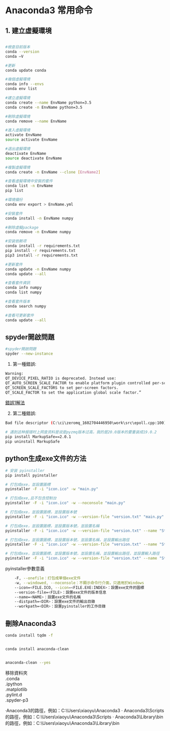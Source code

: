 # Anaconda3 常用命令

## 1. 建立虛擬環境

```bash

#檢查目前版本
conda --version
conda –V

#更新
conda update conda

#幾個虛擬環境
conda info --envs
conda env list

#建立虛擬環境
conda create --name EnvName python=3.5
conda create -n EnvName python=3.5

#刪除虛擬環境
conda remove --name EnvName

#進入虛擬環境
activate EnvName
source activate EnvName

#退出虛擬環境
deactivate EnvName
source deactivate EnvName

#複製虛擬環境
conda create -n EnvName --clone [EnvName2]

#查看虛擬環境中安裝的套件
conda list -n EnvName 
pip list

#環境備份
conda env export > EnvName.yml

#安裝套件
conda install -n EnvName numpy

#刪除虛擬package
conda remove -n EnvName numpy

#安装依赖项
conda install -r requirements.txt
pip install -r requirements.txt
pip3 install -r requirements.txt

#更新套件
conda update -n EnvName numpy
conda update --all

#查看套件資訊
conda info numpy
conda list numpy

#查看套件版本
conda search numpy

#查看可更新套件
conda update --all
```

## spyder開啟問題

```bash
#spyder開啟問題
spyder --new-instance
```

1. 第一種錯誤:

```bash
Warning:
QT_DEVICE_PIXEL_RATIO is deprecated. Instead use:
QT_AUTO_SCREEN_SCALE_FACTOR to enable platform plugin controlled per-screen factors.
QT_SCREEN_SCALE_FACTORS to set per-screen factors.
QT_SCALE_FACTOR to set the application global scale factor.”
```

[錯誤1解法](http://www.360doc.cn/mip/935567422.html)

2. 第二種錯誤:

```bash
Bad file descriptor (C:\ci\zeromq_1602704446950\work\src\epoll.cpp:100)
```

```bash
# 遇到这种报错时上网查资料是说是pyzmq版本过高，我的是20.0版本的要重装成19.0.2
pip install MarkupSafe==2.0.1
pip uninstall MarkupSafe
```

## python生成exe文件的方法

```bash
# 安装 pyinstaller
pip install pyinstaller

# 打包成exe，並設置圖標
pyinstaller -F -i "icon.ico" -w "main.py"

# 打包成exe,且不包含控制台
pyinstaller -F -i "icon.ico" -w --noconsole "main.py"

# 打包成exe，並設置圖標，並設置版本號
pyinstaller -F -i "icon.ico" -w --version-file "version.txt" "main.py"

# 打包成exe，並設置圖標，並設置版本號，並設置名稱
pyinstaller -F -i "icon.ico" -w --version-file "version.txt" --name "StockMarketPrediction" "main.py"

# 打包成exe，並設置圖標，並設置版本號，並設置名稱，並設置輸出路徑
pyinstaller -F -i "icon.ico" -w --version-file "version.txt" --name "StockMarketPrediction" --distpath "dist" "main.py"

# 打包成exe，並設置圖標，並設置版本號，並設置名稱，並設置輸出路徑，並設置輸入路徑
pyinstaller -F -i "icon.ico" -w --version-file "version.txt" --name "StockMarketPrediction" --distpath "dist" --workpath "build" "main.py"

```

pyinstaller參數意義

```bash
    -F, --onefile：打包成單個exe文件
    -w, --windowed, --noconsole：不顯示命令行介面，只適用於Windows
    --icon=<FILE.ICO, --icon=<FILE.EXE:INDEX>：設置exe文件的圖標
    --version-file=<FILE>：設置exe文件的版本信息
    --name=<NAME>：設置exe文件的名稱
    --distpath=<DIR>：設置exe文件的輸出目錄
    --workpath=<DIR>：設置pyinstaller的工作目錄
```

## 刪除Anaconda3

```bash
conda install tqdm -f 


conda install anaconda-clean


anaconda-clean --yes
```

移除資料夾  
.conda  
.ipython  
.matplotlib  
.pylint.d  
.spyder-p3  

·Anaconda3的路徑，例如：C:\Users\xiaoyu\Anaconda3
· Anaconda3\Scripts的路徑，例如：C:\Users\xiaoyu\Anaconda3\Scripts
· Anaconda3\Library\bin的路徑，例如：C:\Users\xiaoyu\Anaconda3\Library\bin